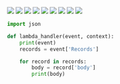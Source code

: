 <img src="doc/sqs1.png" />
<img src="doc/sqs2.png" />
<img src="doc/sqs3.png" />
<img src="doc/sqs4.png" />
<img src="doc/sqs7.png" />
<img src="doc/sqs5.png" />
<img src="doc/sqs6.png" />
<img src="doc/sqs8.png" />
<img src="doc/sqs9.png" />

```python
import json

def lambda_handler(event, context):
    print(event)
    records = event['Records']

    for record in records:
        body = record['body']
        print(body)
```
